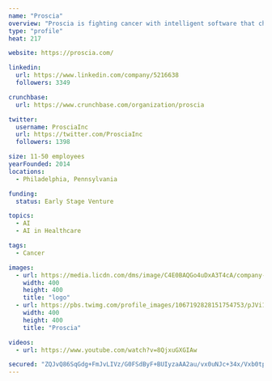 ```yaml
---
name: "Proscia"
overview: "Proscia is fighting cancer with intelligent software that changes the way the world practices pathology. Join us."
type: "profile"
heat: 217

website: https://proscia.com/

linkedin:
  url: https://www.linkedin.com/company/5216638
  followers: 3349

crunchbase:
  url: https://www.crunchbase.com/organization/proscia

twitter:
  username: ProsciaInc
  url: https://twitter.com/ProsciaInc
  followers: 1398

size: 11-50 employees
yearFounded: 2014
locations:
  - Philadelphia, Pennsylvania

funding:
  status: Early Stage Venture

topics:
  - AI
  - AI in Healthcare

tags:
  - Cancer

images:
  - url: https://media.licdn.com/dms/image/C4E0BAQGo4uDxA3T4cA/company-logo_400_400/0?e=1582761600&v=beta&t=wU1f8JtG7Vh4XP1wXxr4RytN2r8rvtqfhEKHutuHXCQ
    width: 400
    height: 400
    title: "logo"
  - url: https://pbs.twimg.com/profile_images/1067192828151754753/pJVi1G-6_400x400.jpg
    width: 400
    height: 400
    title: "Proscia"

videos:
  - url: https://www.youtube.com/watch?v=8QjxuGXGIAw

secured: "ZQJvQ86SqGdg+FmJvLIVz/G0FSdByF+BUIyzaAA2au/vx0uNJc+34x/Vxb0tpeUyGBzFSCuY8KFAHx1FGxDWCsomp+9nQnoelDLLXv5UdyhZMgLUQNIz7bciLhKd7/iVgtmovF6aZ4EP/V12JOeP5VrjCd5fQRL4HBrADvNZ1qh1m8xsyIeL2mniWfZnNUxjGbEI08TjabFIkuk7vfQeTWFR0iQ3zPkaNhnsFaO+1za0khzKfQ9yGiCP9lP67NdfcAegThC9UKedysLI67gDN6fJjPmapFOYxWZd6MhGm6UfHR2kK4CS84zvVlHFQlcA;el9l+E5js7hvwrOv10BYSQ=="
---
```


